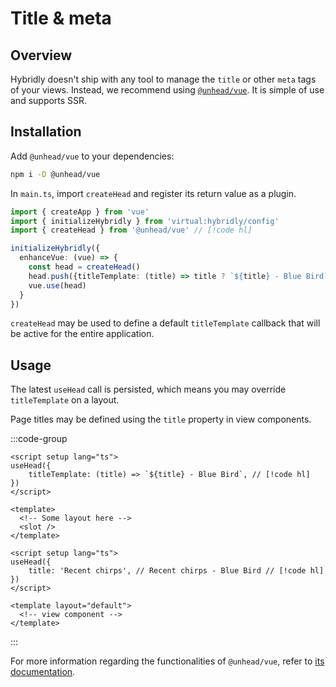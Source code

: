 # Title & meta

## Overview

Hybridly doesn't ship with any tool to manage the `title` or other `meta` tags of your views. Instead, we recommend using [`@unhead/vue`](https://unhead.unjs.io/). It is simple of use and supports SSR.

## Installation

Add `@unhead/vue` to your dependencies:

```bash
npm i -D @unhead/vue
```

In `main.ts`, import `createHead` and register its return value as a plugin.

```ts
import { createApp } from 'vue'
import { initializeHybridly } from 'virtual:hybridly/config'
import { createHead } from '@unhead/vue' // [!code hl]

initializeHybridly({
  enhanceVue: (vue) => {
    const head = createHead()
    head.push({titleTemplate: (title) => title ? `${title} - Blue Bird` : 'Blue Bird'})
    vue.use(head)
  }
})
```

`createHead` may be used to define a default `titleTemplate` callback that will be active for the entire application.

## Usage

The latest `useHead` call is persisted, which means you may override `titleTemplate` on a layout.

Page titles may be defined using the `title` property in view components.

:::code-group
```vue [layouts/default.vue]
<script setup lang="ts">
useHead({
	titleTemplate: (title) => `${title} - Blue Bird`, // [!code hl]
})
</script>

<template>
  <!-- Some layout here -->
  <slot />
</template>
```

```vue [chirps/index.vue]
<script setup lang="ts">
useHead({
	title: 'Recent chirps', // Recent chirps - Blue Bird // [!code hl]
})
</script>

<template layout="default">
  <!-- view component -->
</template>
```
:::

For more information regarding the functionalities of `@unhead/vue`, refer to [its documentation](https://unhead.unjs.io/usage/composables/use-head).

